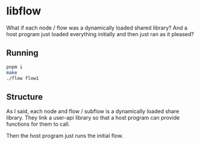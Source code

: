 # libflow

What if each node / flow was a dynamically loaded shared library? And a host program just loaded everything initially and then just ran as it pleased?

## Running
```sh
pnpm i
make
./flow flow1
```

## Structure
As I said, each node and flow / subflow is a dynamically loaded share library. They link a user-api library so that a host program can provide functions for them to call.

Then the host program just runs the initial flow.
